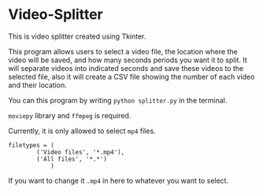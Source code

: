 # Video-Splitter
This is video splitter created using Tkinter.

This program allows users to select a video file, the location where the video will be saved, and how many seconds periods you want it to split. It will separate videos into indicated seconds and save these videos to the selected file, also it will create a CSV file showing the number of each video and their location.

You can this program by writing `python splitter.py` in the terminal.

`moviepy` library and `ffmpeg` is required.

Currently, it is only allowed to select `mp4` files. 
```
filetypes = (
        ('Video files', '*.mp4'),
        ('All files', '*.*')
            )
``` 
If you want to change it `.mp4` in here to whatever you want to select.
